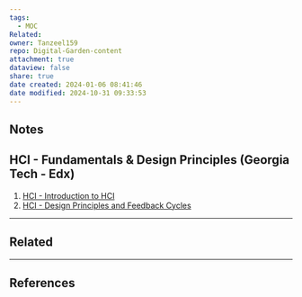 ```yaml
---
tags:
  - MOC
Related: 
owner: Tanzeel159
repo: Digital-Garden-content
attachment: true
dataview: false
share: true
date created: 2024-01-06 08:41:46
date modified: 2024-10-31 09:33:53
---
```

## Notes

## HCI - Fundamentals & Design Principles (Georgia Tech - Edx)

1) [HCI - Introduction to HCI](./HCI%20-%20Introduction%20to%20HCI.md)
2) [HCI - Design Principles and Feedback Cycles](./HCI%20-%20Design%20Principles%20and%20Feedback%20Cycles.md)






---
## Related



---

## References
